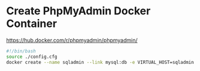 # Create PhpMyAdmin Docker Container

https://hub.docker.com/r/phpmyadmin/phpmyadmin/
````bash
#!/bin/bash
source ./config.cfg
docker create --name sqladmin --link mysql:db -e VIRTUAL_HOST=sqladmin.$domain --expose 80 -e LETSENCRYPT_TEST=$LETSENCRYPT_TEST -e LETSENCRYPT_HOST=sqladmin.$domain -e LETSENCRYPT_EMAIL=$adminmail  phpmyadmin/phpmyadmin


````
